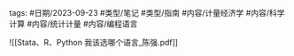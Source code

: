 



tags: #日期/2023-09-23 #类型/笔记 #类型/指南 #内容/计量经济学 #内容/科学计算 #内容/统计计量 #内容/编程语言 




![[Stata、R、Python 我该选哪个语言_陈强.pdf]]
